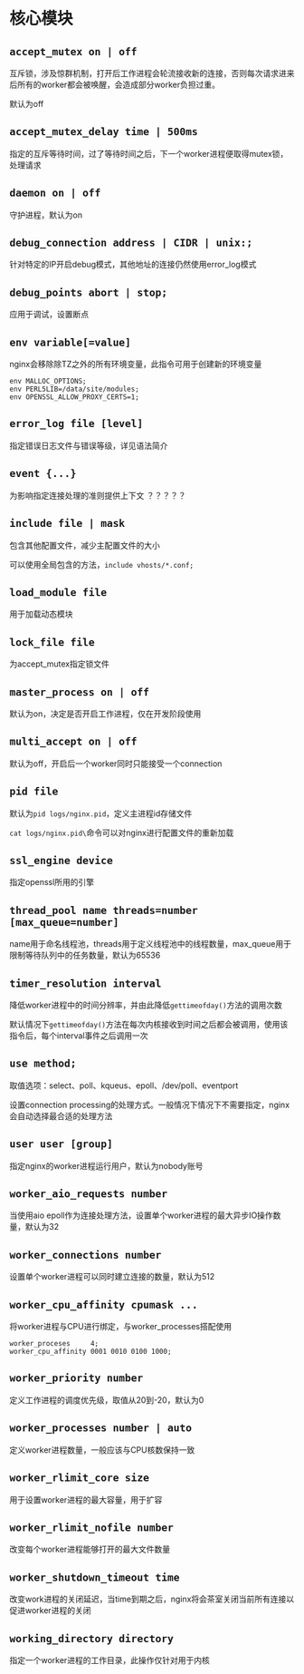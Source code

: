 # 核心模块

## `accept_mutex on | off`

互斥锁，涉及惊群机制，打开后工作进程会轮流接收新的连接，否则每次请求进来后所有的worker都会被唤醒，会造成部分worker负担过重。

默认为off

## `accept_mutex_delay time | 500ms`

指定的互斥等待时间，过了等待时间之后，下一个worker进程便取得mutex锁，处理请求

## `daemon on | off`

守护进程，默认为on

## `debug_connection address | CIDR | unix:;`

针对特定的IP开启debug模式，其他地址的连接仍然使用error_log模式

## `debug_points abort | stop;`

应用于调试，设置断点

## `env variable[=value]`

nginx会移除除TZ之外的所有环境变量，此指令可用于创建新的环境变量

	env MALLOC_OPTIONS;
	env PERL5LIB=/data/site/modules;
	env OPENSSL_ALLOW_PROXY_CERTS=1;

## `error_log file [level]`

指定错误日志文件与错误等级，详见语法简介

## `event {...}`

为影响指定连接处理的准则提供上下文 ？？？？？

## `include file | mask`

包含其他配置文件，减少主配置文件的大小

可以使用全局包含的方法，`include vhosts/*.conf;`

## `load_module file`

用于加载动态模块

## `lock_file file`

为accept_mutex指定锁文件

## `master_process on | off`

默认为on，决定是否开启工作进程，仅在开发阶段使用

## `multi_accept on | off`

默认为off，开启后一个worker同时只能接受一个connection

## `pid file`

默认为`pid logs/nginx.pid`，定义主进程id存储文件

`cat logs/nginx.pid\`命令可以对nginx进行配置文件的重新加载

## `ssl_engine device`

指定openssl所用的引擎

## `thread_pool name threads=number [max_queue=number]`

name用于命名线程池，threads用于定义线程池中的线程数量，max_queue用于限制等待队列中的任务数量，默认为65536

## `timer_resolution interval`

降低worker进程中的时间分辨率，并由此降低`gettimeofday()`方法的调用次数

默认情况下`gettimeofday()`方法在每次内核接收到时间之后都会被调用，使用该指令后，每个interval事件之后调用一次

## `use method;`

取值选项：select、poll、kqueus、epoll、/dev/poll、eventport

设置connection processing的处理方式。一般情况下情况下不需要指定，nginx会自动选择最合适的处理方法

## `user user [group]`

指定nginx的worker进程运行用户，默认为nobody账号

## `worker_aio_requests number`

当使用aio epoll作为连接处理方法，设置单个worker进程的最大异步IO操作数量，默认为32

## `worker_connections number`

设置单个worker进程可以同时建立连接的数量，默认为512

## `worker_cpu_affinity cpumask ...`

将worker进程与CPU进行绑定，与worker_processes搭配使用

	worker_proceses     4;
	worker_cpu_affinity 0001 0010 0100 1000;

## `worker_priority number`

定义工作进程的调度优先级，取值从20到-20，默认为0

## `worker_processes number | auto`

定义worker进程数量，一般应该与CPU核数保持一致

## `worker_rlimit_core size`

用于设置worker进程的最大容量，用于扩容

## `worker_rlimit_nofile number`

改变每个worker进程能够打开的最大文件数量

## `worker_shutdown_timeout time`

改变work进程的关闭延迟，当time到期之后，nginx将会茶室关闭当前所有连接以促进worker进程的关闭

## `working_directory directory`

指定一个worker进程的工作目录，此操作仅针对用于内核
